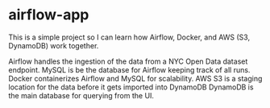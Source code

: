 # airflow-app
 This is a simple project so I can learn how Airflow, Docker, and AWS (S3, DynamoDB) work together.
 
 Airflow handles the ingestion of the data from a NYC Open Data dataset endpoint.
 MySQL is be the database for Airflow keeping track of all runs.
 Docker containerizes Airflow and MySQL for scalability.
 AWS S3 is a staging location for the data before it gets imported into DynamoDB
 DynamoDB is the main database for querying from the UI.

